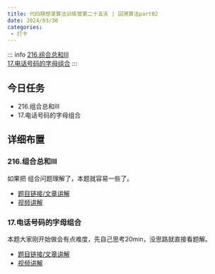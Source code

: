 ```yaml
---
title: 代码随想录算法训练营第二十五天 | 回溯算法part02
date: 2024/03/30
categories:
 - 打卡
---
```

::: info
[216.组合总和III](/blogs/algorithm/leetcode216.md)<br/>
[17.电话号码的字母组合](/blogs/algorithm/leetcode17.md)
:::

## 今日任务
- 216.组合总和III
- 17.电话号码的字母组合

## 详细布置
### 216.组合总和III
如果把 组合问题理解了，本题就容易一些了。 

- [题目链接/文章讲解](https://programmercarl.com/0216.%E7%BB%84%E5%90%88%E6%80%BB%E5%92%8CIII.html)
- [视频讲解](https://www.bilibili.com/video/BV1wg411873x)

### 17.电话号码的字母组合
本题大家刚开始做会有点难度，先自己思考20min，没思路就直接看题解。 

- [题目链接/文章讲解](https://programmercarl.com/0017.%E7%94%B5%E8%AF%9D%E5%8F%B7%E7%A0%81%E7%9A%84%E5%AD%97%E6%AF%8D%E7%BB%84%E5%90%88.html)
- [视频讲解](https://www.bilibili.com/video/BV1yV4y1V7Ug)